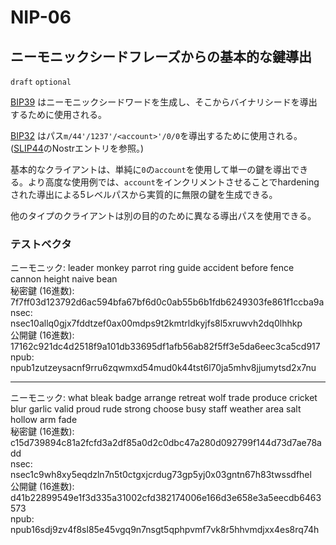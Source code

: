 NIP-06
======

ニーモニックシードフレーズからの基本的な鍵導出
----------------------------------------------

`draft` `optional`

[BIP39](https://bips.xyz/39) はニーモニックシードワードを生成し、そこからバイナリシードを導出するために使用される。

[BIP32](https://bips.xyz/32) はパス`m/44'/1237'/<account>'/0/0`を導出するために使用される。 ([SLIP44](https://github.com/satoshilabs/slips/blob/master/slip-0044.md)のNostrエントリを参照。)

基本的なクライアントは、単純に`0`の`account`を使用して単一の鍵を導出できる。より高度な使用例では、`account`をインクリメントさせることでhardeningされた導出による5レベルパスから実質的に無限の鍵を生成できる。

他のタイプのクライアントは別の目的のために異なる導出パスを使用できる。

### テストベクタ

ニーモニック: leader monkey parrot ring guide accident before fence cannon height naive bean\
秘密鍵 (16進数): 7f7ff03d123792d6ac594bfa67bf6d0c0ab55b6b1fdb6249303fe861f1ccba9a\
nsec: nsec10allq0gjx7fddtzef0ax00mdps9t2kmtrldkyjfs8l5xruwvh2dq0lhhkp\
公開鍵 (16進数): 17162c921dc4d2518f9a101db33695df1afb56ab82f5ff3e5da6eec3ca5cd917\
npub: npub1zutzeysacnf9rru6zqwmxd54mud0k44tst6l70ja5mhv8jjumytsd2x7nu

---

ニーモニック: what bleak badge arrange retreat wolf trade produce cricket blur garlic valid proud rude strong choose busy staff weather area salt hollow arm fade\
秘密鍵 (16進数): c15d739894c81a2fcfd3a2df85a0d2c0dbc47a280d092799f144d73d7ae78add\
nsec: nsec1c9wh8xy5eqdzln7n5t0ctgxjcrdug73gp5yj0x03gntn67h83twssdfhel\
公開鍵 (16進数): d41b22899549e1f3d335a31002cfd382174006e166d3e658e3a5eecdb6463573\
npub: npub16sdj9zv4f8sl85e45vgq9n7nsgt5qphpvmf7vk8r5hhvmdjxx4es8rq74h

